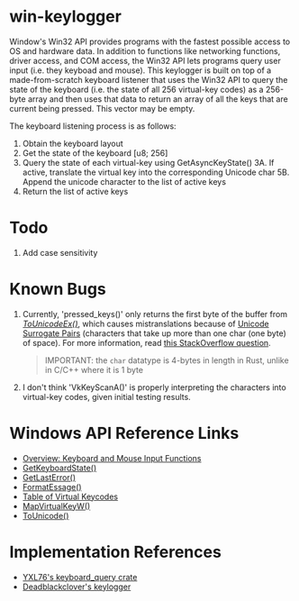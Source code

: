 # win-keylogger
Window's Win32 API provides programs with the fastest possible access to OS and hardware data.
In addition to functions like networking functions, driver access, and COM access, the Win32 API 
lets programs query user input (i.e. they keyboad and mouse). This keylogger is built on top of a 
made-from-scratch keyboard listener that uses the Win32 API to query the state of the keyboard 
(i.e. the state of all 256 virtual-key codes) as a 256-byte array and then uses that data to return
an array of all the keys that are current being pressed. This vector may be empty.

The keyboard listening process is as follows:
1. Obtain the keyboard layout
2. Get the state of the keyboard \[u8; 256\]
3. Query the state of each virtual-key using GetAsyncKeyState()
    3A. If active, translate the virtual key into the corresponding Unicode char
    5B. Append the unicode character to the list of active keys
4. Return the list of active keys

# Todo
1. Add case sensitivity
# Known Bugs
1. Currently, 'pressed_keys()' only returns the first byte of the buffer from
   [_ToUnicodeEx()_](https://docs.microsoft.com/en-us/windows/win32/api/winuser/nf-winuser-tounicodeex), which causes mistranslations because of [Unicode Surrogate Pairs](https://docs.microsoft.com/en-us/windows/win32/intl/surrogates-and-supplementary-characters)
   (characters that take up more than one char (one byte) of space). For more information, read 
   [this StackOverflow question](https://stackoverflow.com/questions/51001150/what-are-surrogate-characters-in-utf-8).
   > IMPORTANT: the `char` datatype is 4-bytes in length in Rust, unlike in C/C++ where it is 1 byte
2. I don't think 'VkKeyScanA()' is properly interpreting the characters into virtual-key codes,
   given initial testing results.

# Windows API Reference Links
- [Overview: Keyboard and Mouse Input Functions](https://docs.microsoft.com/en-us/windows/win32/api/_inputdev/)
- [GetKeyboardState()](https://docs.microsoft.com/en-us/windows/win32/api/winuser/nf-winuser-getkeyboardstate) 
- [GetLastError()](https://docs.microsoft.com/en-us/windows/win32/api/errhandlingapi/nf-errhandlingapi-getlasterror)
- [FormatEssage()](https://docs.microsoft.com/en-us/windows/win32/api/winbase/nf-winbase-formatmessage)
- [Table of Virtual Keycodes](https://docs.microsoft.com/en-us/windows/win32/inputdev/virtual-key-codes)
- [MapVirtualKeyW()](https://docs.microsoft.com/en-us/windows/win32/api/winuser/nf-winuser-mapvirtualkeyw)
- [ToUnicode()](https://docs.microsoft.com/en-us/windows/win32/api/winuser/nf-winuser-tounicode)
# Implementation References
- [YXL76's keyboard_query crate](https://github.com/YXL76/keyboard_query/blob/master/src/lib.rs)
- [Deadblackclover's keylogger](https://github.com/deadblackclover/keylogger/blob/master/src/keylogger.rs)
